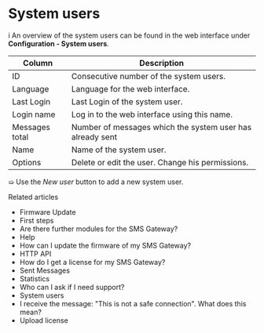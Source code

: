 # System users

i An overview of the system users can be found in the web interface under
**Configuration - System users**.

Column | Description  
---|---  
ID | Consecutive number of the system users.  
Language | Language for the web interface.  
Last Login | Last Login of the system user.  
Login name | Log in to the web interface using this name.  
Messages total | Number of messages which the system user has already sent  
Name | Name of the system user.  
Options | Delete or edit the user. Change his permissions.  
  
➯ Use the _New user_ button to add a new system user.

Related articles

  * Firmware Update
  * First steps 
  * Are there further modules for the SMS Gateway?
  * Help
  * How can I update the firmware of my SMS Gateway?
  * HTTP API
  * How do I get a license for my SMS Gateway?
  * Sent Messages
  * Statistics
  * Who can I ask if I need support?
  * System users
  * I receive the message: "This is not a safe connection". What does this mean?
  * Upload license

